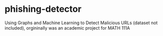 # phishing-detector
Using Graphs and Machine Learning to Detect Malicious URLs (dataset not included), orgininally was an academic project for MATH 111A
